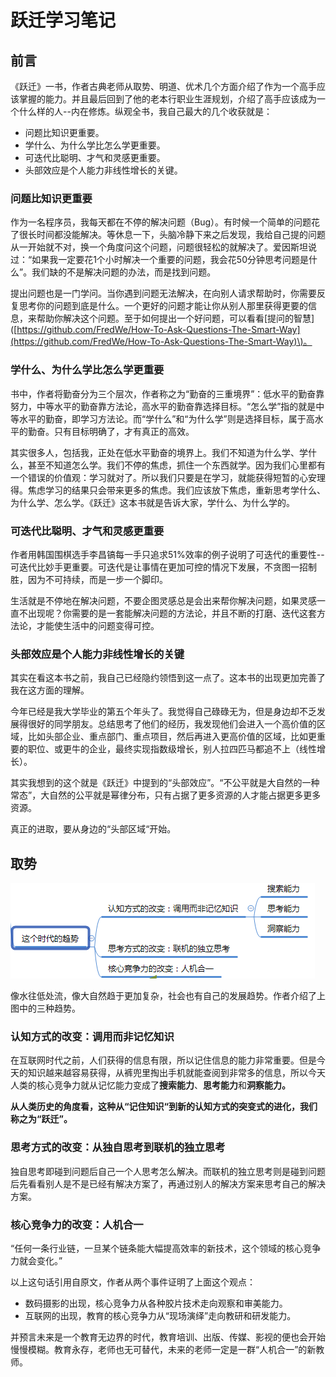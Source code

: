 # 跃迁学习笔记

## 前言

《跃迁》一书，作者古典老师从取势、明道、优术几个方面介绍了作为一个高手应该掌握的能力。并且最后回到了他的老本行职业生涯规划，介绍了高手应该成为一个什么样的人--内在修炼。纵观全书，我自己最大的几个收获就是：

* 问题比知识更重要。
* 学什么、为什么学比怎么学更重要。
* 可迭代比聪明、才气和灵感更重要。
* 头部效应是个人能力非线性增长的关键。

### 问题比知识更重要

作为一名程序员，我每天都在不停的解决问题（Bug）。有时候一个简单的问题花了很长时间都没能解决。等休息一下，头脑冷静下来之后发现，我给自己提的问题从一开始就不对，换一个角度问这个问题，问题很轻松的就解决了。爱因斯坦说过：“如果我一定要花1个小时解决一个重要的问题，我会花50分钟思考问题是什么”。我们缺的不是解决问题的办法，而是找到问题。

提出问题也是一门学问。当你遇到问题无法解决，在向别人请求帮助时，你需要反复思考你的问题到底是什么。一个更好的问题才能让你从别人那里获得更要的信息，来帮助你解决这个问题。至于如何提出一个好问题，可以看看\[提问的智慧\]\([https://github.com/FredWe/How-To-Ask-Questions-The-Smart-Way](https://github.com/FredWe/How-To-Ask-Questions-The-Smart-Way)\)。

### 学什么、为什么学比怎么学更重要

书中，作者将勤奋分为三个层次，作者称之为“勤奋的三重境界”：低水平的勤奋靠努力，中等水平的勤奋靠方法论，高水平的勤奋靠选择目标。“怎么学”指的就是中等水平的勤奋，即学习方法论。而“学什么”和“为什么学”则是选择目标，属于高水平的勤奋。只有目标明确了，才有真正的高效。

其实很多人，包括我，正处在低水平勤奋的境界上。我们不知道为什么学、学什么，甚至不知道怎么学。我们不停的焦虑，抓住一个东西就学。因为我们心里都有一个错误的价值观：学习就对了。所以我们只要是在学习，就能获得短暂的心安理得。焦虑学习的结果只会带来更多的焦虑。我们应该放下焦虑，重新思考学什么、为什么学、怎么学。《跃迁》这本书就是告诉大家，学什么、为什么学的。

### 可迭代比聪明、才气和灵感更重要

作者用韩国围棋选手李昌镐每一手只追求51%效率的例子说明了可迭代的重要性--可迭代比妙手更重要。可迭代是让事情在更加可控的情况下发展，不贪图一招制胜，因为不可持续，而是一步一个脚印。

生活就是不停地在解决问题，不要企图灵感总是会出来帮你解决问题，如果灵感一直不出现呢？你需要的是一套能解决问题的方法论，并且不断的打磨、迭代这套方法论，才能使生活中的问题变得可控。

### 头部效应是个人能力非线性增长的关键

其实在看这本书之前，我自己已经隐约领悟到这一点了。这本书的出现更加完善了我在这方面的理解。

今年已经是我大学毕业的第五个年头了。我觉得自己碌碌无为，但是身边却不乏发展得很好的同学朋友。总结思考了他们的经历，我发现他们会进入一个高价值的区域，比如头部企业、重点部门、重点项目，然后再进入更高价值的区域，比如更重要的职位、或更牛的企业，最终实现指数级增长，别人拉四匹马都追不上（线性增长）。

其实我想到的这个就是《跃迁》中提到的“头部效应”。“不公平就是大自然的一种常态”，大自然的公平就是幂律分布，只有占据了更多资源的人才能占据更多更多资源。

真正的进取，要从身边的“头部区域“开始。

## 取势

![trends of times](.gitbook/assets/image%20%283%29.png)

像水往低处流，像大自然趋于更加复杂，社会也有自己的发展趋势。作者介绍了上图中的三种趋势。

### 认知方式的改变：调用而非记忆知识

在互联网时代之前，人们获得的信息有限，所以记住信息的能力非常重要。但是今天的知识越来越容易获得，从裤兜里掏出手机就能查阅到非常多的信息，所以今天人类的核心竞争力就从记忆能力变成了**搜索能力**、**思考能力**和**洞察能力。**

**从人类历史的角度看，这种从“记住知识“到新的认知方式的突变式的进化，我们称之为“跃迁”。**

### 思考方式的改变：从独自思考到联机的独立思考

独自思考即碰到问题后自己一个人思考怎么解决。而联机的独立思考则是碰到问题后先看看别人是不是已经有解决方案了，再通过别人的解决方案来思考自己的解决方案。

### 核心竞争力的改变：人机合一

“任何一条行业链，一旦某个链条能大幅提高效率的新技术，这个领域的核心竞争力就会变化。”

以上这句话引用自原文，作者从两个事件证明了上面这个观点：

* 数码摄影的出现，核心竞争力从各种胶片技术走向观察和审美能力。
* 互联网的出现，教育的核心竞争力从“现场演绎”走向教研和研发能力。

并预言未来是一个教育无边界的时代，教育培训、出版、传媒、影视的便也会开始慢慢模糊。教育永存，老师也无可替代，未来的老师一定是一群“人机合一”的新教师。

